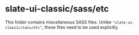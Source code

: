# slate-ui-classic/sass/etc

This folder contains miscellaneous SASS files. Unlike `"slate-ui-classic/sass/etc"`, these files
need to be used explicitly.
